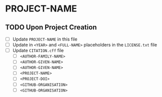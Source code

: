 # PROJECT-NAME

## TODO Upon Project Creation

- [ ] Update `PROJECT-NAME` in this file
- [ ] Update in `<YEAR>` and `<FULL-NAME>` placeholders in the `LICENSE.txt`
      file
- [ ] Update `CITATION.cff` file
  - [ ] `<AUTHOR-FAMILY-NAME>`
  - [ ] `<AUTHOR-GIVEN-NAME>`
  - [ ] `<AUTHOR-GIVEN-NAME>`
  - [ ] `<PROJECT-NAME>`
  - [ ] `<PROJECT-DOI>`
  - [ ] `<GITHUB-ORGANISATION>`
  - [ ] `<GITHUB-ORGANISATION>`
